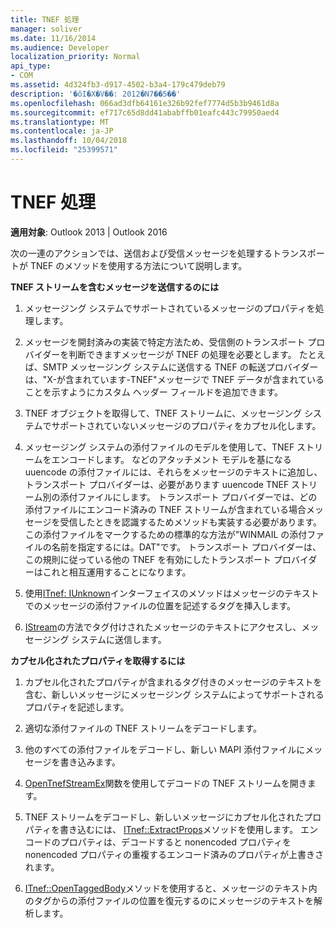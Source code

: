 ```yaml
---
title: TNEF 処理
manager: soliver
ms.date: 11/16/2014
ms.audience: Developer
localization_priority: Normal
api_type:
- COM
ms.assetid: 4d324fb3-d917-4502-b3a4-179c479deb79
description: '�ŏI�X�V��: 2012�N7��5��'
ms.openlocfilehash: 066ad3dfb64161e326b92fef7774d5b3b9461d8a
ms.sourcegitcommit: ef717c65d8dd41ababffb01eafc443c79950aed4
ms.translationtype: MT
ms.contentlocale: ja-JP
ms.lasthandoff: 10/04/2018
ms.locfileid: "25399571"
---
```

# <a name="tnef-processing"></a>TNEF 処理

  
  
**適用対象**: Outlook 2013 | Outlook 2016 
  
次の一連のアクションでは、送信および受信メッセージを処理するトランスポートが TNEF のメソッドを使用する方法について説明します。
  
 **TNEF ストリームを含むメッセージを送信するのには**
  
1. メッセージング システムでサポートされているメッセージのプロパティを処理します。
    
2. メッセージを開封済みの実装で特定方法ため、受信側のトランスポート プロバイダーを判断できますメッセージが TNEF の処理を必要とします。 たとえば、SMTP メッセージング システムに送信する TNEF の転送プロバイダーは、"X-が含まれています-TNEF"メッセージで TNEF データが含まれていることを示すようにカスタム ヘッダー フィールドを追加できます。
    
3. TNEF オブジェクトを取得して、TNEF ストリームに、メッセージング システムでサポートされていないメッセージのプロパティをカプセル化します。
    
4. メッセージング システムの添付ファイルのモデルを使用して、TNEF ストリームをエンコードします。 などのアタッチメント モデルを基になる uuencode の添付ファイルには、それらをメッセージのテキストに追加し、トランスポート プロバイダーは、必要があります uuencode TNEF ストリーム別の添付ファイルにします。 トランスポート プロバイダーでは、どの添付ファイルにエンコード済みの TNEF ストリームが含まれている場合メッセージを受信したときを認識するためメソッドも実装する必要があります。 この添付ファイルをマークするための標準的な方法が"WINMAIL の添付ファイルの名前を指定するには。DAT"です。 トランスポート プロバイダーは、この規則に従っている他の TNEF を有効にしたトランスポート プロバイダーはこれと相互運用することになります。
    
5. 使用[ITnef: IUnknown](itnefiunknown.md)インターフェイスのメソッドはメッセージのテキストでのメッセージの添付ファイルの位置を記述するタグを挿入します。 
    
6. [IStream](https://msdn.microsoft.com/library/aa380034%28VS.85%29.aspx)の方法でタグ付けされたメッセージのテキストにアクセスし、メッセージング システムに送信します。 
    
 **カプセル化されたプロパティを取得するには**
  
1. カプセル化されたプロパティが含まれるタグ付きのメッセージのテキストを含む、新しいメッセージにメッセージング システムによってサポートされるプロパティを記述します。
    
2. 適切な添付ファイルの TNEF ストリームをデコードします。
    
3. 他のすべての添付ファイルをデコードし、新しい MAPI 添付ファイルにメッセージを書き込みます。
    
4. [OpenTnefStreamEx](opentnefstreamex.md)関数を使用してデコードの TNEF ストリームを開きます。 
    
5. TNEF ストリームをデコードし、新しいメッセージにカプセル化されたプロパティを書き込むには、 [ITnef::ExtractProps](itnef-extractprops.md)メソッドを使用します。 エンコードのプロパティは、デコードすると nonencoded プロパティを nonencoded プロパティの重複するエンコード済みのプロパティが上書きされます。 
    
6. [ITnef::OpenTaggedBody](itnef-opentaggedbody.md)メソッドを使用すると、メッセージのテキスト内のタグからの添付ファイルの位置を復元するのにメッセージのテキストを解析します。 
    

